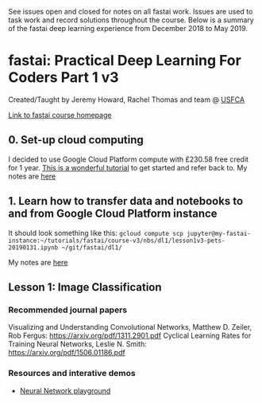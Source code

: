 See issues open and closed for notes on all fastai work. Issues are used to task work and record solutions throughout the course. Below is a summary of the fastai deep learning experience from December 2018 to May 2019. 

# fastai: Practical Deep Learning For Coders Part 1 v3
Created/Taught by Jeremy Howard, Rachel Thomas and team @ [USFCA](https://www.usfca.edu/data-institute)

[Link to fastai course homepage](https://course.fast.ai/)

## 0. Set-up cloud computing
I decided to use Google Cloud Platform compute with £230.58 free credit for 1 year. [This is a wonderful tutorial](https://course.fast.ai/start_gcp.html) to get started and refer back to. 
My notes are [here](https://github.com/datalass1/fastai/issues/18)

## 1. Learn how to transfer data and notebooks to and from Google Cloud Platform instance
It should look something like this: `gcloud compute scp jupyter@my-fastai-instance:~/tutorials/fastai/course-v3/nbs/dl1/lesson1v3-pets-20190131.ipynb ~/git/fastai/dl1/`

My notes are [here](https://github.com/datalass1/fastai/issues/20)

## Lesson 1: Image Classification










### Recommended journal papers
Visualizing and Understanding Convolutional Networks, Matthew D. Zeiler, Rob Fergus: https://arxiv.org/pdf/1311.2901.pdf
Cyclical Learning Rates for Training Neural Networks, Leslie N. Smith: https://arxiv.org/pdf/1506.01186.pdf

### Resources and interative demos
- [Neural Network playground](http://playground.tensorflow.org/#activation=tanh&batchSize=10&dataset=circle&regDataset=reg-gauss&learningRate=0.03&regularizationRate=0&noise=0&networkShape=4,2&seed=0.44189&showTestData=false&discretize=false&percTrainData=50&x=true&y=true&xTimesY=false&xSquared=false&ySquared=false&cosX=false&sinX=false&cosY=false&sinY=false&collectStats=false&problem=regression&initZero=false&hideText=false)
